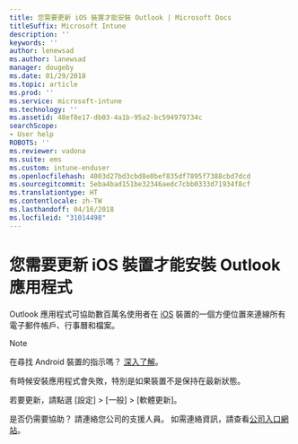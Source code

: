 ```yaml
---
title: 您需要更新 iOS 裝置才能安裝 Outlook | Microsoft Docs
titleSuffix: Microsoft Intune
description: ''
keywords: ''
author: lenewsad
ms.author: lanewsad
manager: dougeby
ms.date: 01/29/2018
ms.topic: article
ms.prod: ''
ms.service: microsoft-intune
ms.technology: ''
ms.assetid: 48ef8e17-db03-4a1b-95a2-bc594979734c
searchScope:
- User help
ROBOTS: ''
ms.reviewer: vadona
ms.suite: ems
ms.custom: intune-enduser
ms.openlocfilehash: 4003d27bd3cbd8e0bef835df7895f7388cbd7dcd
ms.sourcegitcommit: 5eba4bad151be32346aedc7cbb0333d71934f8cf
ms.translationtype: HT
ms.contentlocale: zh-TW
ms.lasthandoff: 04/16/2018
ms.locfileid: "31014498"
---
```

# <a name="you-need-to-update-your-ios-device-to-install-the-outlook-app"></a>您需要更新 iOS 裝置才能安裝 Outlook 應用程式

Outlook 應用程式可協助數百萬名使用者在 [iOS](https://itunes.apple.com/app/microsoft-outlook-email-calendar/id951937596) 裝置的一個方便位置來連線所有電子郵件帳戶、行事曆和檔案。

>[!NOTE]
> 在尋找 Android 裝置的指示嗎？ [深入了解](update-device-outlook-android.md)。

有時候安裝應用程式會失敗，特別是如果裝置不是保持在最新狀態。 

若要更新，請點選 [設定] > [一般] > [軟體更新]。

是否仍需要協助？ 請連絡您公司的支援人員。 如需連絡資訊，請查看[公司入口網站](https://portal.manage.microsoft.com#HelpDeskDialog)。
